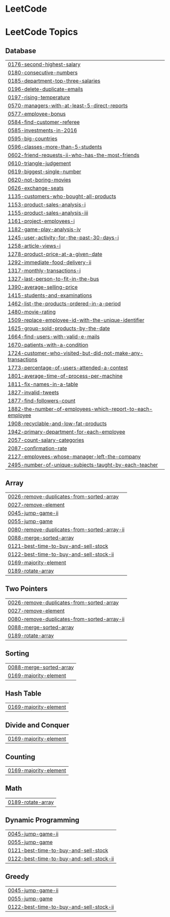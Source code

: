 # LeetCode
<!---LeetCode Topics Start-->
# LeetCode Topics
## Database
|  |
| ------- |
| [0176-second-highest-salary](https://github.com/XiangfeiLyhu/LeetCode/tree/master/0176-second-highest-salary) |
| [0180-consecutive-numbers](https://github.com/XiangfeiLyhu/LeetCode/tree/master/0180-consecutive-numbers) |
| [0185-department-top-three-salaries](https://github.com/XiangfeiLyhu/LeetCode/tree/master/0185-department-top-three-salaries) |
| [0196-delete-duplicate-emails](https://github.com/XiangfeiLyhu/LeetCode/tree/master/0196-delete-duplicate-emails) |
| [0197-rising-temperature](https://github.com/XiangfeiLyhu/LeetCode/tree/master/0197-rising-temperature) |
| [0570-managers-with-at-least-5-direct-reports](https://github.com/XiangfeiLyhu/LeetCode/tree/master/0570-managers-with-at-least-5-direct-reports) |
| [0577-employee-bonus](https://github.com/XiangfeiLyhu/LeetCode/tree/master/0577-employee-bonus) |
| [0584-find-customer-referee](https://github.com/XiangfeiLyhu/LeetCode/tree/master/0584-find-customer-referee) |
| [0585-investments-in-2016](https://github.com/XiangfeiLyhu/LeetCode/tree/master/0585-investments-in-2016) |
| [0595-big-countries](https://github.com/XiangfeiLyhu/LeetCode/tree/master/0595-big-countries) |
| [0596-classes-more-than-5-students](https://github.com/XiangfeiLyhu/LeetCode/tree/master/0596-classes-more-than-5-students) |
| [0602-friend-requests-ii-who-has-the-most-friends](https://github.com/XiangfeiLyhu/LeetCode/tree/master/0602-friend-requests-ii-who-has-the-most-friends) |
| [0610-triangle-judgement](https://github.com/XiangfeiLyhu/LeetCode/tree/master/0610-triangle-judgement) |
| [0619-biggest-single-number](https://github.com/XiangfeiLyhu/LeetCode/tree/master/0619-biggest-single-number) |
| [0620-not-boring-movies](https://github.com/XiangfeiLyhu/LeetCode/tree/master/0620-not-boring-movies) |
| [0626-exchange-seats](https://github.com/XiangfeiLyhu/LeetCode/tree/master/0626-exchange-seats) |
| [1135-customers-who-bought-all-products](https://github.com/XiangfeiLyhu/LeetCode/tree/master/1135-customers-who-bought-all-products) |
| [1153-product-sales-analysis-i](https://github.com/XiangfeiLyhu/LeetCode/tree/master/1153-product-sales-analysis-i) |
| [1155-product-sales-analysis-iii](https://github.com/XiangfeiLyhu/LeetCode/tree/master/1155-product-sales-analysis-iii) |
| [1161-project-employees-i](https://github.com/XiangfeiLyhu/LeetCode/tree/master/1161-project-employees-i) |
| [1182-game-play-analysis-iv](https://github.com/XiangfeiLyhu/LeetCode/tree/master/1182-game-play-analysis-iv) |
| [1245-user-activity-for-the-past-30-days-i](https://github.com/XiangfeiLyhu/LeetCode/tree/master/1245-user-activity-for-the-past-30-days-i) |
| [1258-article-views-i](https://github.com/XiangfeiLyhu/LeetCode/tree/master/1258-article-views-i) |
| [1278-product-price-at-a-given-date](https://github.com/XiangfeiLyhu/LeetCode/tree/master/1278-product-price-at-a-given-date) |
| [1292-immediate-food-delivery-ii](https://github.com/XiangfeiLyhu/LeetCode/tree/master/1292-immediate-food-delivery-ii) |
| [1317-monthly-transactions-i](https://github.com/XiangfeiLyhu/LeetCode/tree/master/1317-monthly-transactions-i) |
| [1327-last-person-to-fit-in-the-bus](https://github.com/XiangfeiLyhu/LeetCode/tree/master/1327-last-person-to-fit-in-the-bus) |
| [1390-average-selling-price](https://github.com/XiangfeiLyhu/LeetCode/tree/master/1390-average-selling-price) |
| [1415-students-and-examinations](https://github.com/XiangfeiLyhu/LeetCode/tree/master/1415-students-and-examinations) |
| [1462-list-the-products-ordered-in-a-period](https://github.com/XiangfeiLyhu/LeetCode/tree/master/1462-list-the-products-ordered-in-a-period) |
| [1480-movie-rating](https://github.com/XiangfeiLyhu/LeetCode/tree/master/1480-movie-rating) |
| [1509-replace-employee-id-with-the-unique-identifier](https://github.com/XiangfeiLyhu/LeetCode/tree/master/1509-replace-employee-id-with-the-unique-identifier) |
| [1625-group-sold-products-by-the-date](https://github.com/XiangfeiLyhu/LeetCode/tree/master/1625-group-sold-products-by-the-date) |
| [1664-find-users-with-valid-e-mails](https://github.com/XiangfeiLyhu/LeetCode/tree/master/1664-find-users-with-valid-e-mails) |
| [1670-patients-with-a-condition](https://github.com/XiangfeiLyhu/LeetCode/tree/master/1670-patients-with-a-condition) |
| [1724-customer-who-visited-but-did-not-make-any-transactions](https://github.com/XiangfeiLyhu/LeetCode/tree/master/1724-customer-who-visited-but-did-not-make-any-transactions) |
| [1773-percentage-of-users-attended-a-contest](https://github.com/XiangfeiLyhu/LeetCode/tree/master/1773-percentage-of-users-attended-a-contest) |
| [1801-average-time-of-process-per-machine](https://github.com/XiangfeiLyhu/LeetCode/tree/master/1801-average-time-of-process-per-machine) |
| [1811-fix-names-in-a-table](https://github.com/XiangfeiLyhu/LeetCode/tree/master/1811-fix-names-in-a-table) |
| [1827-invalid-tweets](https://github.com/XiangfeiLyhu/LeetCode/tree/master/1827-invalid-tweets) |
| [1877-find-followers-count](https://github.com/XiangfeiLyhu/LeetCode/tree/master/1877-find-followers-count) |
| [1882-the-number-of-employees-which-report-to-each-employee](https://github.com/XiangfeiLyhu/LeetCode/tree/master/1882-the-number-of-employees-which-report-to-each-employee) |
| [1908-recyclable-and-low-fat-products](https://github.com/XiangfeiLyhu/LeetCode/tree/master/1908-recyclable-and-low-fat-products) |
| [1942-primary-department-for-each-employee](https://github.com/XiangfeiLyhu/LeetCode/tree/master/1942-primary-department-for-each-employee) |
| [2057-count-salary-categories](https://github.com/XiangfeiLyhu/LeetCode/tree/master/2057-count-salary-categories) |
| [2087-confirmation-rate](https://github.com/XiangfeiLyhu/LeetCode/tree/master/2087-confirmation-rate) |
| [2127-employees-whose-manager-left-the-company](https://github.com/XiangfeiLyhu/LeetCode/tree/master/2127-employees-whose-manager-left-the-company) |
| [2495-number-of-unique-subjects-taught-by-each-teacher](https://github.com/XiangfeiLyhu/LeetCode/tree/master/2495-number-of-unique-subjects-taught-by-each-teacher) |
## Array
|  |
| ------- |
| [0026-remove-duplicates-from-sorted-array](https://github.com/XiangfeiLyhu/LeetCode/tree/master/0026-remove-duplicates-from-sorted-array) |
| [0027-remove-element](https://github.com/XiangfeiLyhu/LeetCode/tree/master/0027-remove-element) |
| [0045-jump-game-ii](https://github.com/XiangfeiLyhu/LeetCode/tree/master/0045-jump-game-ii) |
| [0055-jump-game](https://github.com/XiangfeiLyhu/LeetCode/tree/master/0055-jump-game) |
| [0080-remove-duplicates-from-sorted-array-ii](https://github.com/XiangfeiLyhu/LeetCode/tree/master/0080-remove-duplicates-from-sorted-array-ii) |
| [0088-merge-sorted-array](https://github.com/XiangfeiLyhu/LeetCode/tree/master/0088-merge-sorted-array) |
| [0121-best-time-to-buy-and-sell-stock](https://github.com/XiangfeiLyhu/LeetCode/tree/master/0121-best-time-to-buy-and-sell-stock) |
| [0122-best-time-to-buy-and-sell-stock-ii](https://github.com/XiangfeiLyhu/LeetCode/tree/master/0122-best-time-to-buy-and-sell-stock-ii) |
| [0169-majority-element](https://github.com/XiangfeiLyhu/LeetCode/tree/master/0169-majority-element) |
| [0189-rotate-array](https://github.com/XiangfeiLyhu/LeetCode/tree/master/0189-rotate-array) |
## Two Pointers
|  |
| ------- |
| [0026-remove-duplicates-from-sorted-array](https://github.com/XiangfeiLyhu/LeetCode/tree/master/0026-remove-duplicates-from-sorted-array) |
| [0027-remove-element](https://github.com/XiangfeiLyhu/LeetCode/tree/master/0027-remove-element) |
| [0080-remove-duplicates-from-sorted-array-ii](https://github.com/XiangfeiLyhu/LeetCode/tree/master/0080-remove-duplicates-from-sorted-array-ii) |
| [0088-merge-sorted-array](https://github.com/XiangfeiLyhu/LeetCode/tree/master/0088-merge-sorted-array) |
| [0189-rotate-array](https://github.com/XiangfeiLyhu/LeetCode/tree/master/0189-rotate-array) |
## Sorting
|  |
| ------- |
| [0088-merge-sorted-array](https://github.com/XiangfeiLyhu/LeetCode/tree/master/0088-merge-sorted-array) |
| [0169-majority-element](https://github.com/XiangfeiLyhu/LeetCode/tree/master/0169-majority-element) |
## Hash Table
|  |
| ------- |
| [0169-majority-element](https://github.com/XiangfeiLyhu/LeetCode/tree/master/0169-majority-element) |
## Divide and Conquer
|  |
| ------- |
| [0169-majority-element](https://github.com/XiangfeiLyhu/LeetCode/tree/master/0169-majority-element) |
## Counting
|  |
| ------- |
| [0169-majority-element](https://github.com/XiangfeiLyhu/LeetCode/tree/master/0169-majority-element) |
## Math
|  |
| ------- |
| [0189-rotate-array](https://github.com/XiangfeiLyhu/LeetCode/tree/master/0189-rotate-array) |
## Dynamic Programming
|  |
| ------- |
| [0045-jump-game-ii](https://github.com/XiangfeiLyhu/LeetCode/tree/master/0045-jump-game-ii) |
| [0055-jump-game](https://github.com/XiangfeiLyhu/LeetCode/tree/master/0055-jump-game) |
| [0121-best-time-to-buy-and-sell-stock](https://github.com/XiangfeiLyhu/LeetCode/tree/master/0121-best-time-to-buy-and-sell-stock) |
| [0122-best-time-to-buy-and-sell-stock-ii](https://github.com/XiangfeiLyhu/LeetCode/tree/master/0122-best-time-to-buy-and-sell-stock-ii) |
## Greedy
|  |
| ------- |
| [0045-jump-game-ii](https://github.com/XiangfeiLyhu/LeetCode/tree/master/0045-jump-game-ii) |
| [0055-jump-game](https://github.com/XiangfeiLyhu/LeetCode/tree/master/0055-jump-game) |
| [0122-best-time-to-buy-and-sell-stock-ii](https://github.com/XiangfeiLyhu/LeetCode/tree/master/0122-best-time-to-buy-and-sell-stock-ii) |
<!---LeetCode Topics End-->